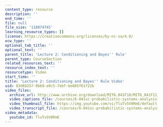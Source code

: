 ```yaml
---
content_type: resource
description: ''
end_time: ''
file: null
file_size: '118074745'
learning_resource_types: []
license: https://creativecommons.org/licenses/by-nc-sa/4.0/
ocw_type: ''
optional_tab_title: ''
optional_text: ''
parent_title: 'Lecture 2: Conditioning and Bayes'' Rule'
parent_type: CourseSection
related_resources_text: ''
resource_index_text: ''
resourcetype: Video
start_time: ''
title: 'Lecture 2: Conditioning and Bayes'' Rule Video'
uid: 83d68257-9bb9-e0c5-7ebf-be685f61f22b
video_files:
  archive_url: http://www.archive.org/download/MIT6.041F10/MIT6_041F11_lec02_300k.mp4
  video_captions_file: /courses/6-041sc-probabilistic-systems-analysis-and-applied-probability-fall-2013/TluTv5V0RmE_captions.webvtt
  video_thumbnail_file: https://img.youtube.com/vi/TluTv5V0RmE/default.jpg
  video_transcript_file: /courses/6-041sc-probabilistic-systems-analysis-and-applied-probability-fall-2013/TluTv5V0RmE_transcript.pdf
video_metadata:
  youtube_id: TluTv5V0RmE
---
```

